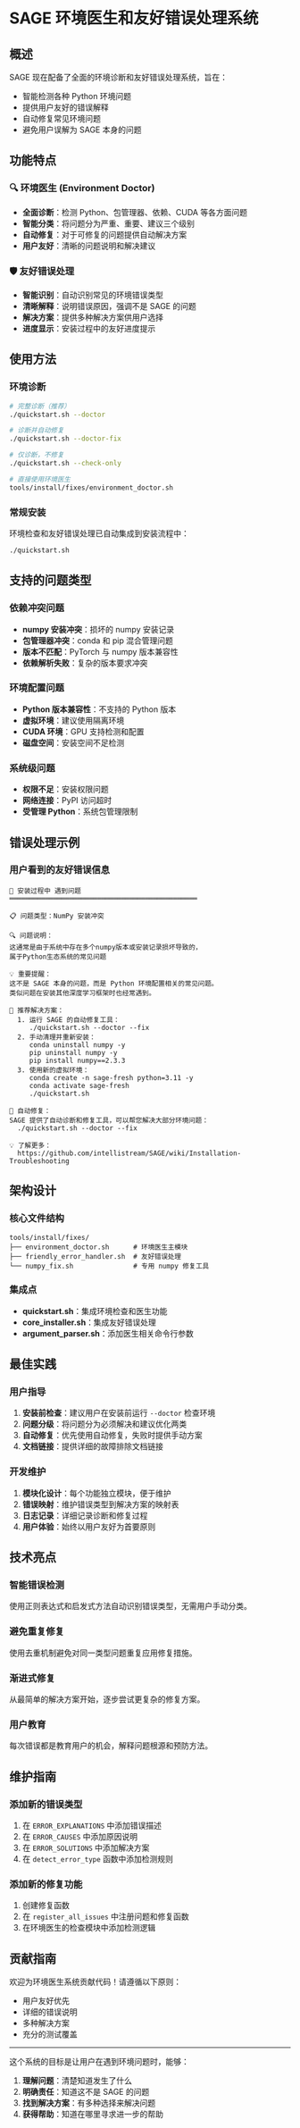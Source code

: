 # SAGE 环境医生和友好错误处理系统

## 概述

SAGE 现在配备了全面的环境诊断和友好错误处理系统，旨在：

- 智能检测各种 Python 环境问题
- 提供用户友好的错误解释
- 自动修复常见环境问题
- 避免用户误解为 SAGE 本身的问题

## 功能特点

### 🔍 环境医生 (Environment Doctor)

- **全面诊断**：检测 Python、包管理器、依赖、CUDA 等各方面问题
- **智能分类**：将问题分为严重、重要、建议三个级别
- **自动修复**：对于可修复的问题提供自动解决方案
- **用户友好**：清晰的问题说明和解决建议

### 🛡️ 友好错误处理

- **智能识别**：自动识别常见的环境错误类型
- **清晰解释**：说明错误原因，强调不是 SAGE 的问题
- **解决方案**：提供多种解决方案供用户选择
- **进度显示**：安装过程中的友好进度提示

## 使用方法

### 环境诊断

```bash
# 完整诊断（推荐）
./quickstart.sh --doctor

# 诊断并自动修复
./quickstart.sh --doctor-fix

# 仅诊断，不修复
./quickstart.sh --check-only

# 直接使用环境医生
tools/install/fixes/environment_doctor.sh
```

### 常规安装

环境检查和友好错误处理已自动集成到安装流程中：

```bash
./quickstart.sh
```

## 支持的问题类型

### 依赖冲突问题

- **numpy 安装冲突**：损坏的 numpy 安装记录
- **包管理器冲突**：conda 和 pip 混合管理问题
- **版本不匹配**：PyTorch 与 numpy 版本兼容性
- **依赖解析失败**：复杂的版本要求冲突

### 环境配置问题

- **Python 版本兼容性**：不支持的 Python 版本
- **虚拟环境**：建议使用隔离环境
- **CUDA 环境**：GPU 支持检测和配置
- **磁盘空间**：安装空间不足检测

### 系统级问题

- **权限不足**：安装权限问题
- **网络连接**：PyPI 访问超时
- **受管理 Python**：系统包管理限制

## 错误处理示例

### 用户看到的友好错误信息

```
🚨 安装过程中 遇到问题
═══════════════════════════════════════════════

📋 问题类型：NumPy 安装冲突

🔍 问题说明：
这通常是由于系统中存在多个numpy版本或安装记录损坏导致的，
属于Python生态系统的常见问题

💡 重要提醒：
这不是 SAGE 本身的问题，而是 Python 环境配置相关的常见问题。
类似问题在安装其他深度学习框架时也经常遇到。

🔧 推荐解决方案：
  1. 运行 SAGE 的自动修复工具：
     ./quickstart.sh --doctor --fix
  2. 手动清理并重新安装：
     conda uninstall numpy -y
     pip uninstall numpy -y
     pip install numpy==2.3.3
  3. 使用新的虚拟环境：
     conda create -n sage-fresh python=3.11 -y
     conda activate sage-fresh
     ./quickstart.sh

🤖 自动修复：
SAGE 提供了自动诊断和修复工具，可以帮您解决大部分环境问题：
  ./quickstart.sh --doctor --fix

💡 了解更多：
  https://github.com/intellistream/SAGE/wiki/Installation-Troubleshooting
```

## 架构设计

### 核心文件结构

```
tools/install/fixes/
├── environment_doctor.sh      # 环境医生主模块
├── friendly_error_handler.sh  # 友好错误处理
└── numpy_fix.sh               # 专用 numpy 修复工具
```

### 集成点

- **quickstart.sh**：集成环境检查和医生功能
- **core_installer.sh**：集成友好错误处理
- **argument_parser.sh**：添加医生相关命令行参数

## 最佳实践

### 用户指导

1. **安装前检查**：建议用户在安装前运行 `--doctor` 检查环境
1. **问题分级**：将问题分为必须解决和建议优化两类
1. **自动修复**：优先使用自动修复，失败时提供手动方案
1. **文档链接**：提供详细的故障排除文档链接

### 开发维护

1. **模块化设计**：每个功能独立模块，便于维护
1. **错误映射**：维护错误类型到解决方案的映射表
1. **日志记录**：详细记录诊断和修复过程
1. **用户体验**：始终以用户友好为首要原则

## 技术亮点

### 智能错误检测

使用正则表达式和启发式方法自动识别错误类型，无需用户手动分类。

### 避免重复修复

使用去重机制避免对同一类型问题重复应用修复措施。

### 渐进式修复

从最简单的解决方案开始，逐步尝试更复杂的修复方案。

### 用户教育

每次错误都是教育用户的机会，解释问题根源和预防方法。

## 维护指南

### 添加新的错误类型

1. 在 `ERROR_EXPLANATIONS` 中添加错误描述
1. 在 `ERROR_CAUSES` 中添加原因说明
1. 在 `ERROR_SOLUTIONS` 中添加解决方案
1. 在 `detect_error_type` 函数中添加检测规则

### 添加新的修复功能

1. 创建修复函数
1. 在 `register_all_issues` 中注册问题和修复函数
1. 在环境医生的检查模块中添加检测逻辑

## 贡献指南

欢迎为环境医生系统贡献代码！请遵循以下原则：

- 用户友好优先
- 详细的错误说明
- 多种解决方案
- 充分的测试覆盖

______________________________________________________________________

这个系统的目标是让用户在遇到环境问题时，能够：

1. **理解问题**：清楚知道发生了什么
1. **明确责任**：知道这不是 SAGE 的问题
1. **找到解决方案**：有多种选择来解决问题
1. **获得帮助**：知道在哪里寻求进一步的帮助
